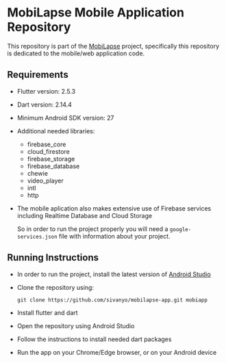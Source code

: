 # MobiLapse Mobile Application Repository

This repository is part of the [MobiLapse](https://github.com/MPTG94/Mobi-Lapse) project, specifically this repository is dedicated to the mobile/web application code.

## Requirements

* Flutter version: 2.5.3
* Dart version: 2.14.4
* Minimum Android SDK version: 27
* Additional needed libraries:
  * firebase_core
  * cloud_firestore
  * firebase_storage
  * firebase_database
  * chewie
  * video_player
  * intl
  * http

* The mobile aplication also makes extensive use of Firebase services including Realtime Database and Cloud Storage
  
  So in order to run the project properly you will need a `google-services.json` 
  file with information about your project.

## Running Instructions

* In order to run the project, install the latest version of [Android Studio](https://developer.android.com/studio/intro)
* Clone the repository using:

  ```git clone https://github.com/sivanyo/mobilapse-app.git mobiapp``` 
* Install flutter and dart
* Open the repository using Android Studio
* Follow the instructions to install needed dart packages
* Run the app on your Chrome/Edge browser, or on your Android device
